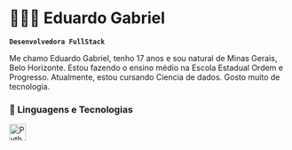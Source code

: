 # 👩🏻‍💻 Eduardo Gabriel

**`Desenvolvedora FullStack`**

Me chamo Eduardo Gabriel, tenho 17 anos e sou natural de Minas Gerais, Belo Horizonte. Estou fazendo o ensino médio na Escola Estadual Ordem e Progresso. Atualmente, estou cursando Ciencia de dados. Gosto muito de tecnologia.




### 🤖 Linguagens e Tecnologias


<img 
    align="left" 
    alt="Python" 
    title="Python"
    width="30px" 
    style="padding-right: 10px;" 
    src="https://cdn.jsdelivr.net/gh/devicons/devicon@latest/icons/python/python-original.svg" 
/>

<br/>
<br/>

